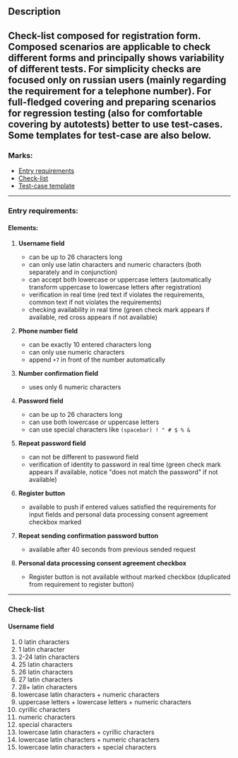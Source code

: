 ## Description 
Check-list composed for registration form. 
Composed scenarios are applicable to check different forms and principally shows variability of different tests.
For simplicity checks are focused only on russian users (mainly regarding the requirement for a telephone number).
For full-fledged covering and preparing scenarios for regression testing (also for comfortable covering by autotests) better to use test-cases. 
Some templates for test-case are also below. 
---
### Marks:
- [Entry requirements](#entryrequirements)
- [Check-list](#checklist)
- [Test-case template](#testcases)

---
### Entry requirements:<a name="entryrequirements"></a>

#### Elements:
1. **Username field**
    - can be up to 26 characters long
    - can only use latin characters and numeric characters (both separately and in conjunction)
    - can accept both lowercase or uppercase letters (automatically transform uppercase to lowercase letters after registration)
    - verification in real time (red text if violates the requirements, common text if not violates the requirements)
    - checking availability in real time (green check mark appears if available, red cross appears if not available)

2. **Phone number field**
    - can be exactly 10 entered characters long
    - can only use numeric characters
    - append `+7` in front of the number automatically 

3. **Number confirmation field**
    - uses only 6 numeric characters

4. **Password field**
    - can be up to 26 characters long
    - can use both lowercase or uppercase letters
    - can use special characters like `(spacebar) ! " # $ % &` 

5. **Repeat password field**
    - can not be different to password field
    - verification of identity to password in real time (green check mark appears if available, notice "does not match the password" if not available) 

6. **Register button**
    - available to push if entered values satisfied the requirements for input fields and personal data processing consent agreement checkbox marked

7. **Repeat sending confirmation password button**
    - available after 40 seconds from previous sended request

8. **Personal data processing consent agreement checkbox**
    - Register button is not available without marked checkbox (duplicated from requirement to register button)


---
### Check-list<a name="checklist"></a>

#### Username field
1. 0 latin characters
2. 1 latin character
3. 2-24 latin characters
4. 25 latin characters
5. 26 latin characters
6. 27 latin characters
7. 28+ latin characters
8. lowercase latin characters + numeric characters
9. uppercase letters + lowercase letters + numeric characters
10. cyrillic characters
11. numeric characters
12. special characters
13. lowercase latin characters + cyrillic characters
14. lowercase latin characters + numeric characters
15. lowercase latin characters + special characters

